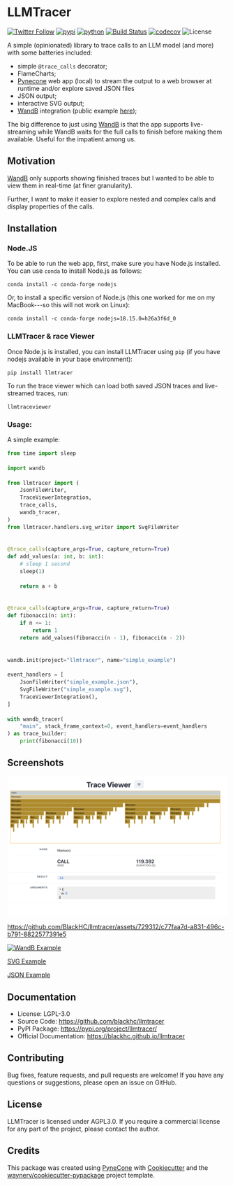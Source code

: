# LLMTracer

[![Twitter Follow](https://img.shields.io/twitter/follow/blackhc?style=social)](https://twitter.com/intent/follow?screen_name=blackhc)
[![pypi](https://img.shields.io/pypi/v/llmtracer.svg)](https://pypi.org/project/llmtracer/)
[![python](https://img.shields.io/pypi/pyversions/llmtracer.svg)](https://pypi.org/project/llmtracer/)
[![Build Status](https://github.com/blackhc/llmtracer/actions/workflows/dev.yml/badge.svg)](https://github.com/blackhc/llmtracer/actions/workflows/dev.yml)
[![codecov](https://codecov.io/gh/blackhc/llmtracer/branch/main/graphs/badge.svg)](https://codecov.io/github/blackhc/llmtracer)
![License](https://img.shields.io/github/license/blackhc/llmtracer)

A simple (opinionated) library to trace calls to an LLM model (and more) with some batteries included:

* simple `@trace_calls` decorator;
* FlameCharts;
* [Pynecone](https://pynecone.io/) web app (local) to stream the output to a web browser at runtime and/or explore saved JSON files
* JSON output;
* interactive SVG output;
* [WandB](https://wandb.ai/) integration (public example [here](https://wandb.ai/oatml-andreas-kirsch/llmtracer/runs/6mhws049));

The big difference to just using [WandB](https://wandb.ai/) is that the app supports live-streaming while WandB waits for the full calls to finish before making them available. Useful for the impatient among us.

## Motivation

[WandB](https://wandb.ai/) only supports showing finished traces but I wanted to be able to view them in real-time (at finer granularity).

Further, I want to make it easier to explore nested and complex calls and display properties of the calls.

## Installation

### Node.JS

To be able to run the web app, first, make sure you have Node.js installed. You can use `conda` to install Node.js as follows:

```
conda install -c conda-forge nodejs
```

Or, to install a specific version of Node.js (this one worked for me on my MacBook---so this will not work on Linux):

```
conda install -c conda-forge nodejs=18.15.0=h26a3f6d_0
```

### LLMTracer & race Viewer

Once Node.js is installed, you can install LLMTracer using `pip`  (if you have nodejs available in your base environment):

```
pip install llmtracer
```

To run the trace viewer which can load both saved JSON traces and live-streamed traces, run:

```
llmtraceviewer
```

### Usage:

A simple example:

```python
from time import sleep

import wandb

from llmtracer import (
    JsonFileWriter,
    TraceViewerIntegration,
    trace_calls,
    wandb_tracer,
)
from llmtracer.handlers.svg_writer import SvgFileWriter


@trace_calls(capture_args=True, capture_return=True)
def add_values(a: int, b: int):
    # sleep 1 second
    sleep(1)

    return a + b


@trace_calls(capture_args=True, capture_return=True)
def fibonacci(n: int):
    if n <= 1:
        return 1
    return add_values(fibonacci(n - 1), fibonacci(n - 2))


wandb.init(project="llmtracer", name="simple_example")

event_handlers = [
    JsonFileWriter("simple_example.json"),
    SvgFileWriter("simple_example.svg"),
    TraceViewerIntegration(),
]

with wandb_tracer(
    "main", stack_frame_context=0, event_handlers=event_handlers
) as trace_builder:
    print(fibonacci(10))
```

## Screenshots

![Example](./llmtracer_examples.png)

https://github.com/BlackHC/llmtracer/assets/729312/c77faa7d-a831-496c-b791-8822577391e5

[![WandB Example](https://github.com/BlackHC/llmtracer/assets/729312/d4ed18af-c68c-4c86-aa1c-cd2c3c716ab2)](https://wandb.ai/oatml-andreas-kirsch/llmtracer/runs/6mhws049)

[SVG Example](./example/simple_example.svg)

[JSON Example](./example/simple_example.json)

## Documentation

* License: LGPL-3.0
* Source Code: <https://github.com/blackhc/llmtracer>
* PyPI Package: <https://pypi.org/project/llmtracer/>
* Official Documentation: <https://blackhc.github.io/llmtracer>

## Contributing

Bug fixes, feature requests, and pull requests are welcome! If you have any questions or suggestions, please open an issue on GitHub.

## License

LLMTracer is licensed under AGPL3.0. If you require a commercial license for any part of the project, please contact the author.

## Credits

This package was created using [PyneCone](https://pynecone.io/) with [Cookiecutter](https://github.com/audreyr/cookiecutter) and the [waynerv/cookiecutter-pypackage](https://github.com/waynerv/cookiecutter-pypackage) project template.
